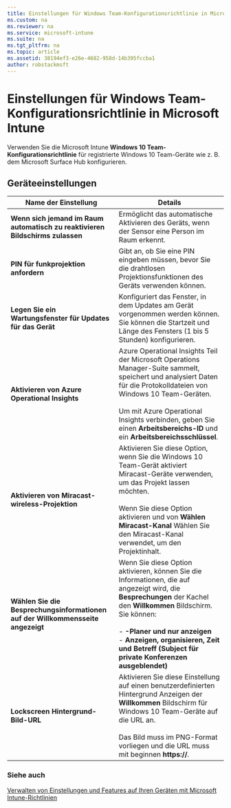 ```yaml
---
title: Einstellungen für Windows Team-Konfigurationsrichtlinie in Microsoft Intune
ms.custom: na
ms.reviewer: na
ms.service: microsoft-intune
ms.suite: na
ms.tgt_pltfrm: na
ms.topic: article
ms.assetid: 38194ef3-e26e-4682-958d-14b395fccba1
author: robstackmsft
---
```

# Einstellungen für Windows Team-Konfigurationsrichtlinie in Microsoft Intune
Verwenden Sie die Microsoft Intune **Windows 10 Team-Konfigurationsrichtlinie** für registrierte Windows 10 Team-Geräte wie z. B. dem Microsoft Surface Hub konfigurieren.

## Geräteeinstellungen

|Name der Einstellung|Details|
|----------------|-----------|
|**Wenn sich jemand im Raum automatisch zu reaktivieren Bildschirms zulassen**|Ermöglicht das automatische Aktivieren des Geräts, wenn der Sensor eine Person im Raum erkennt.|
|**PIN für funkprojektion anfordern**|Gibt an, ob Sie eine PIN eingeben müssen, bevor Sie die drahtlosen Projektionsfunktionen des Geräts verwenden können.|
|**Legen Sie ein Wartungsfenster für Updates für das Gerät**|Konfiguriert das Fenster, in dem Updates am Gerät vorgenommen werden können. Sie können die Startzeit und Länge des Fensters (1 bis 5 Stunden) konfigurieren.|
|**Aktivieren von Azure Operational Insights**|Azure Operational Insights Teil der Microsoft Operations Manager-Suite sammelt, speichert und analysiert Daten für die Protokolldateien von Windows 10 Team-Geräten.<br /><br />Um mit Azure Operational Insights verbinden, geben Sie einen **Arbeitsbereichs-ID** und ein **Arbeitsbereichsschlüssel**.|
|**Aktivieren von Miracast-wireless-Projektion**|Aktivieren Sie diese Option, wenn Sie die Windows 10 Team-Gerät aktiviert Miracast-Geräte verwenden, um das Projekt lassen möchten.<br /><br />Wenn Sie diese Option aktivieren und von **Wählen Miracast-Kanal** Wählen Sie den Miracast-Kanal verwendet, um den Projektinhalt.|
|**Wählen Sie die Besprechungsinformationen auf der Willkommensseite angezeigt**|Wenn Sie diese Option aktivieren, können Sie die Informationen, die auf angezeigt wird, die **Besprechungen** der Kachel den **Willkommen** Bildschirm. Sie können:<br /><br />-   **-Planer und nur anzeigen**<br />-   **Anzeigen, organisieren, Zeit und Betreff (Subject für private Konferenzen ausgeblendet)**|
|**Lockscreen Hintergrund-Bild-URL**|Aktivieren Sie diese Einstellung auf einen benutzerdefinierten Hintergrund Anzeigen der **Willkommen** Bildschirm für Windows 10 Team-Geräte auf die URL an.<br /><br />Das Bild muss im PNG-Format vorliegen und die URL muss mit beginnen **https://**.|


### Siehe auch
[Verwalten von Einstellungen und Features auf Ihren Geräten mit Microsoft Intune-Richtlinien](manage-settings-and-features-on-your-devices-with-microsoft-intune-policies.md)



<!--HONumber=Mar16_HO4-->


